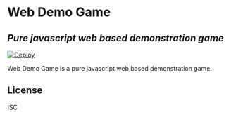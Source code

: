 # Web Demo Game

## _Pure javascript web based demonstration game_

[![Deploy](https://github.com/ljrichardceo/web-demo-game/actions/workflows/main.yaml/badge.svg?branch=main)](https://github.com/ljrichardceo/web-demo-game/actions/workflows/main.yaml)

Web Demo Game is a pure javascript web based demonstration game.

## License

ISC